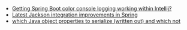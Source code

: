 * [Getting Spring Boot color console logging working within Intellij?](https://stackoverflow.com/questions/28783832/getting-spring-boot-color-console-logging-working-within-intellij)
* [Latest Jackson integration improvements in Spring](https://spring.io/blog/2014/12/02/latest-jackson-integration-improvements-in-spring)
* [which Java object properties to serialize (written out) and which not](http://www.cowtowncoder.com/blog/archives/2011/02/entry_443.html)
